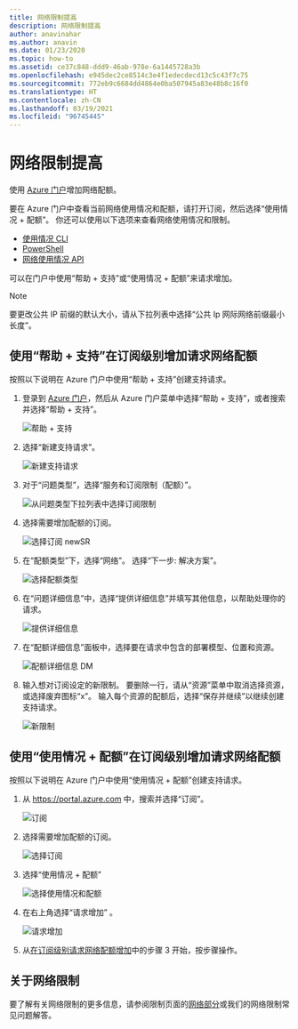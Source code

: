 ```yaml
---
title: 网络限制提高
description: 网络限制提高
author: anavinahar
ms.author: anavin
ms.date: 01/23/2020
ms.topic: how-to
ms.assetid: ce37c848-ddd9-46ab-978e-6a1445728a3b
ms.openlocfilehash: e945dec2ce8514c3e4f1edecdecd13c5c43f7c75
ms.sourcegitcommit: 772eb9c6684dd4864e0ba507945a83e48b8c16f0
ms.translationtype: HT
ms.contentlocale: zh-CN
ms.lasthandoff: 03/19/2021
ms.locfileid: "96745445"
---
```

# <a name="networking-limit-increase"></a>网络限制提高

使用 [Azure 门户](https://portal.azure.com)增加网络配额。

要在 Azure 门户中查看当前网络使用情况和配额，请打开订阅，然后选择“使用情况 + 配额”。 你还可以使用以下选项来查看网络使用情况和限制。

* [使用情况 CLI](/cli/azure/network#az-network-list-usages)
* [PowerShell](/powershell/module/azurerm.network/get-azurermnetworkusage)
* [网络使用情况 API](/rest/api/virtualnetwork/virtualnetworks/listusage)

可以在门户中使用“帮助 + 支持”或“使用情况 + 配额”来请求增加。 

> [!Note]
> 要更改公共 IP 前缀的默认大小，请从下拉列表中选择“公共 Ip 网际网络前缀最小长度”。 

## <a name="request-networking-quota-increase-at-subscription-level-using-help--support"></a>使用“帮助 + 支持”在订阅级别增加请求网络配额

按照以下说明在 Azure 门户中使用“帮助 + 支持”创建支持请求。

1. 登录到 [Azure 门户](https://portal.azure.com)，然后从 Azure 门户菜单中选择“帮助 + 支持”，或者搜索并选择“帮助 + 支持”。 

    ![帮助 + 支持](./media/networking-quota-request/help-plus-support.png)

1. 选择“新建支持请求”。

    ![新建支持请求](./media/networking-quota-request/new-support-request.png)

1. 对于“问题类型”，选择“服务和订阅限制（配额）”。 

    ![从问题类型下拉列表中选择订阅限制](./media/networking-quota-request/select-quota-issue-type.png)

1. 选择需要增加配额的订阅。

    ![选择订阅 newSR](./media/networking-quota-request/select-subscription-support-request.png)

1. 在“配额类型”下，选择“网络”。  选择“下一步: 解决方案”。

    ![选择配额类型](./media/networking-quota-request/select-quota-type-network.png)

1. 在“问题详细信息”中，选择“提供详细信息”并填写其他信息，以帮助处理你的请求。 

    ![提供详细信息](./media/networking-quota-request/provide-details-link.png)

1. 在“配额详细信息”面板中，选择要在请求中包含的部署模型、位置和资源。

    ![配额详细信息 DM](./media/networking-quota-request/quota-details-network.png)

1. 输入想对订阅设定的新限制。 要删除一行，请从“资源”菜单中取消选择资源，或选择废弃图标“x”。 输入每个资源的配额后，选择“保存并继续”以继续创建支持请求。

    ![新限制](./media/networking-quota-request/network-new-limits.png)

## <a name="request-networking-quota-increase-at-subscription-level-using-usages--quotas"></a>使用“使用情况 + 配额”在订阅级别增加请求网络配额

按照以下说明在 Azure 门户中使用“使用情况 + 配额”创建支持请求。

1. 从 https://portal.azure.com 中，搜索并选择“订阅”。

    ![订阅](./media/networking-quota-request/search-for-suscriptions.png)

1. 选择需要增加配额的订阅。

    ![选择订阅](./media/networking-quota-request/select-subscription-change-quota.png)

1. 选择“使用情况 + 配额” 

    ![选择使用情况和配额](./media/networking-quota-request/select-usage-plus-quotas.png)

1. 在右上角选择“请求增加”  。

    ![请求增加](./media/networking-quota-request/request-increase-from-subscription.png)

1. 从[在订阅级别请求网络配额增加](#request-networking-quota-increase-at-subscription-level-using-help--support)中的步骤 3 开始，按步骤操作。

## <a name="about-networking-limits"></a>关于网络限制

要了解有关网络限制的更多信息，请参阅限制页面的[网络部分](../../azure-resource-manager/management/azure-subscription-service-limits.md#networking-limits)或我们的网络限制常见问题解答。
